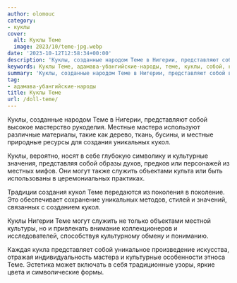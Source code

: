 ```yaml
---
author: olomouc
category:
- куклы
cover:
  alt: Куклы Теме
  image: 2023/10/teme-jpg.webp
date: '2023-10-12T12:58:34+00:00'
description: 'Куклы, созданные народом Теме в Нигерии, представляют собой высокое мастерство рукоделия. Местные мастера используют различные материалы, такие как...'
keywords: Куклы Теме, адамава-убангийские-народы, теме, куклы, собой, кукол, нигерии, местные, мастера, создания, уникальных, культурные, могут, служить, объектами, созданные, народом
summary: 'Куклы, созданные народом Теме в Нигерии, представляют собой высокое мастерство рукоделия. Местные мастера используют различные материалы, такие как...'
tag:
- адамава-убангийские-народы
title: Куклы Теме
url: /doll-teme/
---
```


Куклы, созданные народом Теме в Нигерии, представляют собой высокое мастерство рукоделия. Местные мастера используют различные материалы, такие как дерево, ткань, бусины, и местные природные ресурсы для создания уникальных кукол.

Куклы, вероятно, носят в себе глубокую символику и культурные значения, представляя собой образы духов, предков или персонажей из местных мифов. Они могут также служить объектами культа или быть использованы в церемониальных практиках.

Традиции создания кукол Теме передаются из поколения в поколение. Это обеспечивает сохранение уникальных методов, стилей и значений, связанных с созданием кукол.

Куклы Нигерии Теме могут служить не только объектами местной культуры, но и привлекать внимание коллекционеров и исследователей, способствуя культурному обмену и пониманию.

Каждая кукла представляет собой уникальное произведение искусства, отражая индивидуальность мастера и культурные особенности этноса Теме. Эстетика может включать в себя традиционные узоры, яркие цвета и символические формы.
